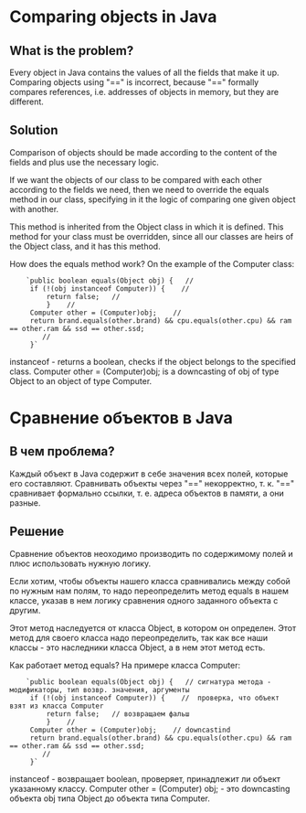 # Comparing objects in Java

## What is the problem?
Every object in Java contains the values of all the fields that make it up.
Comparing objects using "==" is incorrect, because "==" formally compares references, i.e.
addresses of objects in memory, but they are different.

## Solution
Comparison of objects should be made according to the content of the fields and plus use the necessary logic.

If we want the objects of our class to be compared with each other according to the fields we need, then we need to
override the equals method in our class, specifying in it the logic of comparing one given object
with another.

This method is inherited from the Object class in which it is defined. This method for your class
must be overridden, since all our classes are heirs of the Object class, and it has this method.

How does the equals method work?
On the example of the Computer class:

        `public boolean equals(Object obj) {   //
         if (!(obj instanceof Computer)) {    //
             return false;   //
             }    //
         Computer other = (Computer)obj;    //
         return brand.equals(other.brand) && cpu.equals(other.cpu) && ram == other.ram && ssd == other.ssd;
            //
         }`

instanceof - returns a boolean, checks if the object belongs to the specified class.
Computer other = (Computer)obj; is a downcasting of obj of type Object to an object of type Computer.

# Сравнение объектов в Java 

## В чем проблема?
Каждый объект в Java содержит в себе значения всех полей, которые его составляют.
Сравнивать объекты через "==" некорректно, т. к. "==" сравнивает формально ссылки, т. е.
адреса объектов в памяти, а они разные.

## Решение 
Сравнение объектов неоходимо производить по содержимому полей и плюс использовать нужную логику.

Если хотим, чтобы объекты нашего класса сравнивались между собой по нужным нам полям, то надо
переопределить метод equals в нашем классе, указав в нем логику сравнения одного заданного объекта
с другим. 

Этот метод наследуется от класса Object, в котором он определен. Этот метод для своего класса
надо переопределить, так как все наши классы - это наследники класса Object, а в нем этот метод есть.

Как работает метод equals? 
На примере класса Computer:

        `public boolean equals(Object obj) {   // сигнатура метода - модификаторы, тип возвр. значения, аргументы
         if (!(obj instanceof Computer)) {    //  проверка, что объект взят из класса Computer
             return false;   // возвращаем фальш
             }    //
         Computer other = (Computer)obj;    // downcastind 
         return brand.equals(other.brand) && cpu.equals(other.cpu) && ram == other.ram && ssd == other.ssd;
            //
         }`

 instanceof - возвращает boolean, проверяет, принадлежит ли объект указанному классу.
 Computer other = (Computer) obj; - это downcasting объекта obj типа Object до объекта типа Computer. 

   